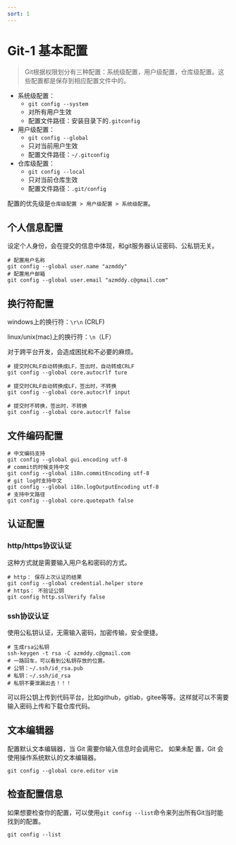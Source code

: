 ```yaml
---
sort: 1
---
```


# Git-1 基本配置

> Git根据权限划分有三种配置：系统级配置，用户级配置，仓库级配置。这些配置都是保存到相应配置文件中的。

+ 系统级配置：
  + `git config --system `
  + 对所有用户生效
  + 配置文件路径：安装目录下的`.gitconfig`
+ 用户级配置：
  + `git config --global`
  + 只对当前用户生效
  + 配置文件路径：`~/.gitconfig`
+ 仓库级配置：
  + `git config --local`
  + 只对当前仓库生效
  + 配置文件路径：`.git/config`

配置的优先级是`仓库级配置 > 用户级配置 > 系统级配置`。

## 个人信息配置

设定个人身份，会在提交的信息中体现，和git服务器认证密码、公私钥无关。

```shell
# 配置用户名称
git config --global user.name "azmddy"
# 配置用户邮箱
git config --global user.email "azmddy.c@gmail.com"
```

## 换行符配置

windows上的换行符：`\r\n` (CRLF)

linux/unix(mac)上的换行符：`\n`（LF）

对于跨平台开发，会造成困扰和不必要的麻烦。

```shell
# 提交时CRLF自动转换成LF，签出时，自动转成CRLF
git config --global core.autocrlf ture

# 提交时CRLF自动转换成LF，签出时，不转换
git config --global core.autocrlf input

# 提交时不转换，签出时，不转换
git config --global core.autocrlf false
```

## 文件编码配置

```shell
# 中文编码支持
git config --global gui.encoding utf-8
# commit的时候支持中文
git config --global i18n.commitEncoding utf-8
# git log时支持中文
git config --global i18n.logOutputEncoding utf-8
# 支持中文路径
git config --global core.quotepath false
```

## 认证配置

### http/https协议认证

这种方式就是需要输入用户名和密码的方式。

```shell
# http： 保存上次认证的结果
git config --global credential.helper store
# https： 不验证公钥
git config http.sslVerify false
```

### ssh协议认证

使用公私钥认证，无需输入密码，加密传输，安全便捷。

```shell
# 生成rsa公私钥
ssh-keygen -t rsa -C azmddy.c@gmail.com
# 一路回车，可以看到公私钥存放的位置。
# 公钥：~/.ssh/id_rsa.pub
# 私钥：~/.ssh/id_rsa
# 私钥不要泄漏出去！！！
```

可以将公钥上传到代码平台，比如github，gitlab，gitee等等。这样就可以不需要输入密码上传和下载仓库代码。

## 文本编辑器

配置默认文本编辑器，当 Git 需要你输入信息时会调用它。 如果未配 置，Git 会使用操作系统默认的文本编辑器。

```shell
git config --global core.editor vim
```

## 检查配置信息

如果想要检查你的配置，可以使用`git config --list`命令来列出所有Git当时能找到的配置。

```shell
git config --list
```

